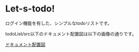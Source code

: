 # Let-s-todo!

ログイン機能を有した、シンプルなtodoリストです。

todoList/src以下のドキュメント配置図は以下の画像の通りです。

[ドキュメント配置図](https://user-images.githubusercontent.com/102839164/191650869-dbe675e6-a82e-408c-b51b-f352a5e3603f.png)
